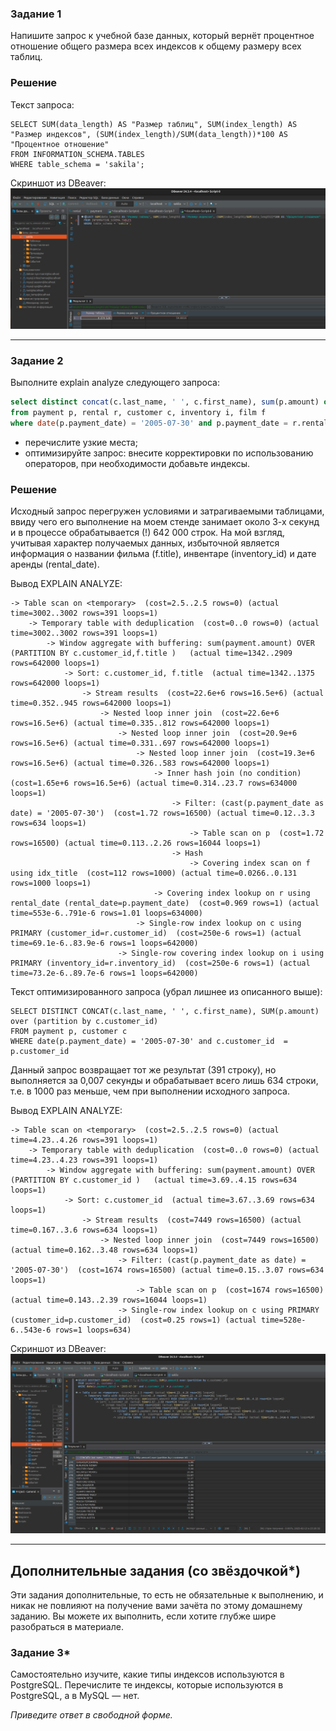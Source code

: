### Задание 1

Напишите запрос к учебной базе данных, который вернёт процентное отношение общего размера всех индексов к общему размеру всех таблиц.

### Решение

Текст запроса:
```
SELECT SUM(data_length) AS "Размер таблиц", SUM(index_length) AS "Размер индексов", (SUM(index_length)/SUM(data_length))*100 AS "Процентное отношение"
FROM INFORMATION_SCHEMA.TABLES
WHERE table_schema = 'sakila';
```

Скриншот из DBeaver:
![alt text](https://github.com/masterchoo495/Indexes/blob/main/001.png)

---

### Задание 2

Выполните explain analyze следующего запроса:
```sql
select distinct concat(c.last_name, ' ', c.first_name), sum(p.amount) over (partition by c.customer_id, f.title)
from payment p, rental r, customer c, inventory i, film f
where date(p.payment_date) = '2005-07-30' and p.payment_date = r.rental_date and r.customer_id = c.customer_id and i.inventory_id = r.inventory_id
```
- перечислите узкие места;
- оптимизируйте запрос: внесите корректировки по использованию операторов, при необходимости добавьте индексы.

### Решение

Исходный запрос перегружен условиями и затрагиваемыми таблицами, ввиду чего его выполнение на моем стенде занимает около 3-х секунд и в процессе обрабатывается (!) 642 000 строк. На мой взгляд, учитывая характер получаемых данных, избыточной является информация о названии фильма (f.title), инвентаре (inventory_id) и дате аренды (rental_date).

Вывод EXPLAIN ANALYZE:
```
-> Table scan on <temporary>  (cost=2.5..2.5 rows=0) (actual time=3002..3002 rows=391 loops=1)
    -> Temporary table with deduplication  (cost=0..0 rows=0) (actual time=3002..3002 rows=391 loops=1)
        -> Window aggregate with buffering: sum(payment.amount) OVER (PARTITION BY c.customer_id,f.title )   (actual time=1342..2909 rows=642000 loops=1)
            -> Sort: c.customer_id, f.title  (actual time=1342..1375 rows=642000 loops=1)
                -> Stream results  (cost=22.6e+6 rows=16.5e+6) (actual time=0.352..945 rows=642000 loops=1)
                    -> Nested loop inner join  (cost=22.6e+6 rows=16.5e+6) (actual time=0.335..812 rows=642000 loops=1)
                        -> Nested loop inner join  (cost=20.9e+6 rows=16.5e+6) (actual time=0.331..697 rows=642000 loops=1)
                            -> Nested loop inner join  (cost=19.3e+6 rows=16.5e+6) (actual time=0.326..583 rows=642000 loops=1)
                                -> Inner hash join (no condition)  (cost=1.65e+6 rows=16.5e+6) (actual time=0.314..23.7 rows=634000 loops=1)
                                    -> Filter: (cast(p.payment_date as date) = '2005-07-30')  (cost=1.72 rows=16500) (actual time=0.12..3.3 rows=634 loops=1)
                                        -> Table scan on p  (cost=1.72 rows=16500) (actual time=0.113..2.26 rows=16044 loops=1)
                                    -> Hash
                                        -> Covering index scan on f using idx_title  (cost=112 rows=1000) (actual time=0.0266..0.131 rows=1000 loops=1)
                                -> Covering index lookup on r using rental_date (rental_date=p.payment_date)  (cost=0.969 rows=1) (actual time=553e-6..791e-6 rows=1.01 loops=634000)
                            -> Single-row index lookup on c using PRIMARY (customer_id=r.customer_id)  (cost=250e-6 rows=1) (actual time=69.1e-6..83.9e-6 rows=1 loops=642000)
                        -> Single-row covering index lookup on i using PRIMARY (inventory_id=r.inventory_id)  (cost=250e-6 rows=1) (actual time=73.2e-6..89.7e-6 rows=1 loops=642000)
```

Текст оптимизированного запроса (убрал лишнее из описанного выше):
```
SELECT DISTINCT CONCAT(c.last_name, ' ', c.first_name), SUM(p.amount) over (partition by c.customer_id)
FROM payment p, customer c
WHERE date(p.payment_date) = '2005-07-30' and c.customer_id  = p.customer_id
```
Данный запрос возвращает тот же результат (391 строку), но выполняется за 0,007 секунды и обрабатывает всего лишь 634 строки, т.е. в 1000 раз меньше, чем при выполнении исходного запроса.

Вывод EXPLAIN ANALYZE:
```
-> Table scan on <temporary>  (cost=2.5..2.5 rows=0) (actual time=4.23..4.26 rows=391 loops=1)
    -> Temporary table with deduplication  (cost=0..0 rows=0) (actual time=4.23..4.23 rows=391 loops=1)
        -> Window aggregate with buffering: sum(payment.amount) OVER (PARTITION BY c.customer_id )   (actual time=3.69..4.15 rows=634 loops=1)
            -> Sort: c.customer_id  (actual time=3.67..3.69 rows=634 loops=1)
                -> Stream results  (cost=7449 rows=16500) (actual time=0.167..3.6 rows=634 loops=1)
                    -> Nested loop inner join  (cost=7449 rows=16500) (actual time=0.162..3.48 rows=634 loops=1)
                        -> Filter: (cast(p.payment_date as date) = '2005-07-30')  (cost=1674 rows=16500) (actual time=0.15..3.07 rows=634 loops=1)
                            -> Table scan on p  (cost=1674 rows=16500) (actual time=0.143..2.39 rows=16044 loops=1)
                        -> Single-row index lookup on c using PRIMARY (customer_id=p.customer_id)  (cost=0.25 rows=1) (actual time=528e-6..543e-6 rows=1 loops=634)
```

Скриншот из DBeaver:
![alt text](https://github.com/masterchoo495/Indexes/blob/main/002.png)

---

## Дополнительные задания (со звёздочкой*)
Эти задания дополнительные, то есть не обязательные к выполнению, и никак не повлияют на получение вами зачёта по этому домашнему заданию. Вы можете их выполнить, если хотите глубже шире разобраться в материале.

### Задание 3*

Самостоятельно изучите, какие типы индексов используются в PostgreSQL. Перечислите те индексы, которые используются в PostgreSQL, а в MySQL — нет.

*Приведите ответ в свободной форме.*
